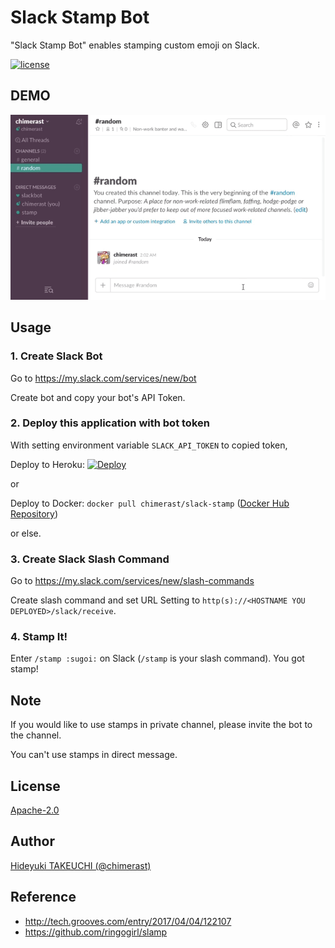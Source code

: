 Slack Stamp Bot
====

"Slack Stamp Bot" enables stamping custom emoji on Slack.

[![license](https://img.shields.io/badge/License-Apache%202.0-blue.svg)](LICENSE)


## DEMO

![demo](docs/images/demo.gif)


## Usage

### 1. Create Slack Bot

Go to https://my.slack.com/services/new/bot

Create bot and copy your bot's API Token.

### 2. Deploy this application with bot token

With setting environment variable `SLACK_API_TOKEN` to copied token,

Deploy to Heroku: [![Deploy](https://www.herokucdn.com/deploy/button.svg)](https://heroku.com/deploy)

or

Deploy to Docker: `docker pull chimerast/slack-stamp` ([Docker Hub Repository](https://hub.docker.com/r/chimerast/slack-stamp/))

or else.

### 3. Create Slack Slash Command

Go to https://my.slack.com/services/new/slash-commands

Create slash command and set URL Setting to `http(s)://<HOSTNAME YOU DEPLOYED>/slack/receive`.

### 4. Stamp It!

Enter `/stamp :sugoi:` on Slack (`/stamp` is your slash command). You got stamp!


## Note

If you would like to use stamps in private channel, please invite the bot to the channel.

You can't use stamps in direct message.


## License

[Apache-2.0](LICENSE)


## Author

[Hideyuki TAKEUCHI (@chimerast)](https://github.com/chimerast)


## Reference

- http://tech.grooves.com/entry/2017/04/04/122107
- https://github.com/ringogirl/slamp
